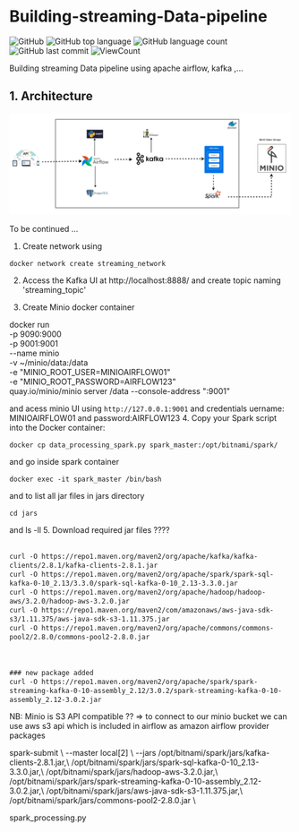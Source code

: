 # Building-streaming-Data-pipeline


![GitHub](https://img.shields.io/github/license/fermat01/Building-streaming-Data-pipeline?style=flat)
![GitHub top language](https://img.shields.io/github/languages/top/fermat01/Building-streaming-Data-pipeline?style=flat)
![GitHub language count](https://img.shields.io/github/languages/count/fermat01/Building-streaming-Data-pipeline?style=flat)
![GitHub last commit](https://img.shields.io/github/last-commit/fermat01/Building-streaming-Data-pipeline?style=flat)
![ViewCount](https://views.whatilearened.today/views/github/fermat01/Building-streaming-Data-pipeline.svg?cache=remove)




Building streaming Data pipeline using apache airflow, kafka ,...



## 1. Architecture

<img src="images/streaming-architect.gif" > 

 <br />


To be continued ...

1. Create network using

```
docker network create streaming_network
```



2. Access the Kafka UI at http://localhost:8888/ and  create topic naming 'streaming_topic'
   
3.  Create Minio docker container
   
docker run \
   -p 9090:9000 \
   -p 9001:9001 \
   --name minio \
   -v ~/minio/data:/data \
   -e "MINIO_ROOT_USER=MINIOAIRFLOW01" \
   -e "MINIO_ROOT_PASSWORD=AIRFLOW123" \
   quay.io/minio/minio server /data --console-address ":9001"

 and acess minio  UI using ``` http://127.0.0.1:9001 ``` and credentials uername: MINIOAIRFLOW01 and password:AIRFLOW123
4. Copy your Spark script into the Docker container:
```
docker cp data_processing_spark.py spark_master:/opt/bitnami/spark/
```

and go inside spark container
```
docker exec -it spark_master /bin/bash
```

and to list all jar files in jars directory
```
cd jars
```
and ls -ll
5.  Download required jar files ???? 
   
   ```

curl -O https://repo1.maven.org/maven2/org/apache/kafka/kafka-clients/2.8.1/kafka-clients-2.8.1.jar
curl -O https://repo1.maven.org/maven2/org/apache/spark/spark-sql-kafka-0-10_2.13/3.3.0/spark-sql-kafka-0-10_2.13-3.3.0.jar
curl -O https://repo1.maven.org/maven2/org/apache/hadoop/hadoop-aws/3.2.0/hadoop-aws-3.2.0.jar
curl -O https://repo1.maven.org/maven2/com/amazonaws/aws-java-sdk-s3/1.11.375/aws-java-sdk-s3-1.11.375.jar
curl -O https://repo1.maven.org/maven2/org/apache/commons/commons-pool2/2.8.0/commons-pool2-2.8.0.jar



### new package added
curl -O https://repo1.maven.org/maven2/org/apache/spark/spark-streaming-kafka-0-10-assembly_2.12/3.0.2/spark-streaming-kafka-0-10-assembly_2.12-3.0.2.jar

   ```
NB: Minio is S3 API compatible ?? => to connect to our minio bucket we can use aws s3 api which is included in airflow as amazon airflow provider packages






spark-submit \\
--master local[2] \\
--jars /opt/bitnami/spark/jars/kafka-clients-2.8.1.jar,\\
/opt/bitnami/spark/jars/spark-sql-kafka-0-10_2.13-3.3.0.jar,\\
/opt/bitnami/spark/jars/hadoop-aws-3.2.0.jar,\\
/opt/bitnami/spark/jars/spark-streaming-kafka-0-10-assembly_2.12-3.0.2.jar,\\
/opt/bitnami/spark/jars/aws-java-sdk-s3-1.11.375.jar,\\
/opt/bitnami/spark/jars/commons-pool2-2.8.0.jar \\

spark_processing.py
